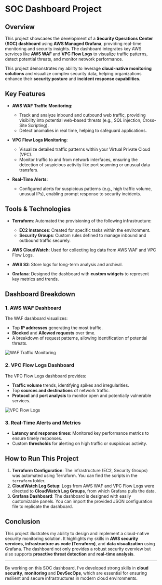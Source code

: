 # SOC Dashboard Project

## Overview
This project showcases the development of a **Security Operations Center (SOC) dashboard** using **AWS Managed Grafana**, providing real-time monitoring and security insights. The dashboard integrates key AWS services like **AWS WAF** and **VPC Flow Logs** to visualize traffic patterns, detect potential threats, and monitor network performance.

This project demonstrates my ability to leverage **cloud-native monitoring solutions** and visualize complex security data, helping organizations enhance their **security posture** and **incident response capabilities**.

## Key Features
- **AWS WAF Traffic Monitoring**: 
  - Track and analyze inbound and outbound web traffic, providing visibility into potential web-based threats (e.g., SQL injection, Cross-Site Scripting).
  - Detect anomalies in real time, helping to safeguard applications.
  
- **VPC Flow Logs Monitoring**: 
  - Visualize detailed traffic patterns within your Virtual Private Cloud (VPC).
  - Monitor traffic to and from network interfaces, ensuring the detection of suspicious activity like port scanning or unusual data transfers.

- **Real-Time Alerts**: 
  - Configured alerts for suspicious patterns (e.g., high traffic volume, unusual IPs), enabling prompt response to security incidents.

## Tools & Technologies
- **Terraform**: Automated the provisioning of the following infrastructure:
  - **EC2 Instances**: Created for specific tasks within the environment.
  - **Security Groups**: Custom rules defined to manage inbound and outbound traffic securely.
  
- **AWS CloudWatch**: Used for collecting log data from AWS WAF and VPC Flow Logs.
- **AWS S3**: Store logs for long-term analysis and archival.
- **Grafana**: Designed the dashboard with **custom widgets** to represent key metrics and trends.

## Dashboard Breakdown

### 1. AWS WAF Dashboard
The WAF dashboard visualizes:
- Top **IP addresses** generating the most traffic.
- **Blocked** and **Allowed requests** over time.
- A breakdown of request patterns, allowing identification of potential threats.

![WAF Traffic Monitoring](./images/waf_dashboard.png)

### 2. VPC Flow Logs Dashboard
The VPC Flow Logs dashboard provides:
- **Traffic volume** trends, identifying spikes and irregularities.
- Top **sources and destinations** of network traffic.
- **Protocol** and **port analysis** to monitor open and potentially vulnerable services.

![VPC Flow Logs](./images/vpc_dashboard.png)

### 3. Real-Time Alerts and Metrics
- **Latency and response times**: Monitored key performance metrics to ensure timely responses.
- Custom **thresholds** for alerting on high traffic or suspicious activity.
  
## How to Run This Project
1. **Terraform Configuration**: The infrastructure (EC2, Security Groups) was automated using Terraform. You can find the scripts in the `terraform` folder.
2. **CloudWatch Log Setup**: Logs from AWS WAF and VPC Flow Logs were directed to **CloudWatch Log Groups**, from which Grafana pulls the data.
3. **Grafana Dashboard**: The dashboard is designed with easily customizable panels. You can import the provided JSON configuration file to replicate the dashboard.

## Conclusion
This project illustrates my ability to design and implement a cloud-native security monitoring solution. It highlights my skills in **AWS security services**, **infrastructure as code (Terraform)**, and **data visualization** using Grafana. The dashboard not only provides a robust security overview but also supports **proactive threat detection** and **real-time analysis**.

---

By working on this SOC dashboard, I’ve developed strong skills in **cloud security**, **monitoring** and **DevSecOps**, which are essential for ensuring resilient and secure infrastructures in modern cloud environments.
